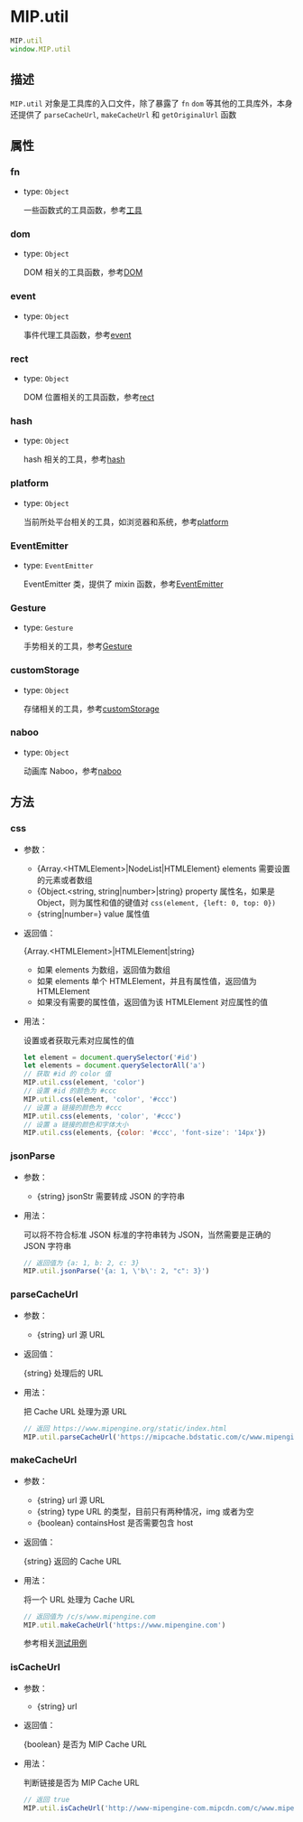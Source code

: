 # MIP.util

```javascript
MIP.util
window.MIP.util
```

## 描述

`MIP.util` 对象是工具库的入口文件，除了暴露了 `fn` `dom` 等其他的工具库外，本身还提供了 `parseCacheUrl`, `makeCacheUrl` 和 `getOriginalUrl` 函数

## 属性

### fn

- type: `Object`

  一些函数式的工具函数，参考[工具](./util/fn.md)

### dom

- type: `Object`

  DOM 相关的工具函数，参考[DOM](./dom.md)

### event

- type: `Object`

  事件代理工具函数，参考[event](./event.md)

### rect

- type: `Object`

  DOM 位置相关的工具函数，参考[rect](./rect.md)

### hash

- type: `Object`

  hash 相关的工具，参考[hash](./hash.md)

### platform

- type: `Object`

  当前所处平台相关的工具，如浏览器和系统，参考[platform](./platform.md)

### EventEmitter

- type: `EventEmitter`

  EventEmitter 类，提供了 mixin 函数，参考[EventEmitter](./event-emitter.md)

### Gesture

- type: `Gesture`

  手势相关的工具，参考[Gesture](./gesture.md)

### customStorage

- type: `Object`

  存储相关的工具，参考[customStorage](./customStorage.md)

### naboo

- type: `Object`

  动画库 Naboo，参考[naboo](./naboo.md)


## 方法

### css
- 参数：
  - {Array.\<HTMLElement\>|NodeList|HTMLElement} elements 需要设置的元素或者数组
  - {Object.<string, string|number>|string} property 属性名，如果是 Object，则为属性和值的键值对 `css(element, {left: 0, top: 0})`
  - {string|number=} value 属性值
- 返回值：

    {Array.\<HTMLElement\>|HTMLElement|string}

    - 如果 elements 为数组，返回值为数组
    - 如果 elements 单个 HTMLElement，并且有属性值，返回值为 HTMLElement
    - 如果没有需要的属性值，返回值为该 HTMLElement 对应属性的值
- 用法：

  设置或者获取元素对应属性的值

  ```javascript
  let element = document.querySelector('#id')
  let elements = document.querySelectorAll('a')
  // 获取 #id 的 color 值
  MIP.util.css(element, 'color')
  // 设置 #id 的颜色为 #ccc
  MIP.util.css(element, 'color', '#ccc')
  // 设置 a 链接的颜色为 #ccc
  MIP.util.css(elements, 'color', '#ccc')
  // 设置 a 链接的颜色和字体大小
  MIP.util.css(elements, {color: '#ccc', 'font-size': '14px'})
  ```

### jsonParse

- 参数：
  - {string} jsonStr 需要转成 JSON 的字符串
- 用法：

  可以将不符合标准 JSON 标准的字符串转为 JSON，当然需要是正确的 JSON 字符串

  ```javascript
  // 返回值为 {a: 1, b: 2, c: 3}
  MIP.util.jsonParse('{a: 1, \'b\': 2, "c": 3}')
  ```

### parseCacheUrl
- 参数：
  - {string} url 源 URL
- 返回值：

  {string} 处理后的 URL
- 用法：

  把 Cache URL 处理为源 URL

  ```javascript
  // 返回 https://www.mipengine.org/static/index.html
  MIP.util.parseCacheUrl('https://mipcache.bdstatic.com/c/www.mipengine.org/static/index.html')
  ```

### makeCacheUrl
- 参数：
  - {string} url 源 URL
  - {string} type URL 的类型，目前只有两种情况，img 或者为空
  - {boolean} containsHost 是否需要包含 host
- 返回值：

  {string} 返回的 Cache URL

- 用法：

  将一个 URL 处理为 Cache URL

  ```javascript
  // 返回值为 /c/s/www.mipengine.com
  MIP.util.makeCacheUrl('https://www.mipengine.com')
  ```

  参考相关[测试用例](https://github.com/mipengine/mip2/blob/master/packages/mip/test/specs/util.spec.js#L112)

### isCacheUrl

- 参数：
  - {string} url
- 返回值：

  {boolean} 是否为 MIP Cache URL

- 用法：

  判断链接是否为 MIP Cache URL

  ```javascript
  // 返回 true
  MIP.util.isCacheUrl('http://www-mipengine-com.mipcdn.com/c/www.mipengine.com/docs/index.html')
  ```
